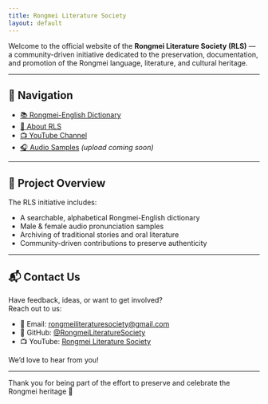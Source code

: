 ```yaml
---
title: Rongmei Literature Society
layout: default
---
```



Welcome to the official website of the **Rongmei Literature Society (RLS)** — a community-driven initiative dedicated to the preservation, documentation, and promotion of the Rongmei language, literature, and cultural heritage.

---

## 🔗 Navigation

- [📚 Rongmei-English Dictionary](dictionary.md)
- [📖 About RLS](about.md)
- [📺 YouTube Channel](youtube.md)
- [🎧 Audio Samples](audio/) *(upload coming soon)*

---

## 📝 Project Overview

The RLS initiative includes:
- A searchable, alphabetical Rongmei-English dictionary
- Male & female audio pronunciation samples
- Archiving of traditional stories and oral literature
- Community-driven contributions to preserve authenticity

---

## 📬 Contact Us

Have feedback, ideas, or want to get involved?  
Reach out to us:

- 📧 Email: [rongmeiliteraturesociety@gmail.com](mailto:rongmeiliteraturesociety@gmail.com)
- 🐙 GitHub: [@RongmeiLiteratureSociety](https://github.com/RongmeiLiteratureSociety)
- 📺 YouTube: [Rongmei Literature Society](https://www.youtube.com/@RongmeiLiteratureSociety)

We’d love to hear from you!

---

Thank you for being part of the effort to preserve and celebrate the Rongmei heritage 🌿
